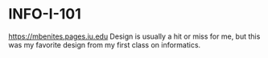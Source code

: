 # INFO-I-101
https://mbenites.pages.iu.edu
Design is usually a hit or miss for me, but this was my favorite design from my first class on informatics.

